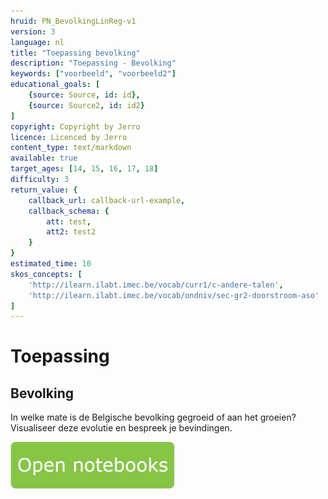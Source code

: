 ```yaml
---
hruid: PN_BevolkingLinReg-v1
version: 3
language: nl
title: "Toepassing bevolking"
description: "Toepassing - Bevolking"
keywords: ["voorbeeld", "voorbeeld2"]
educational_goals: [
    {source: Source, id: id}, 
    {source: Source2, id: id2}
]
copyright: Copyright by Jerro
licence: Licenced by Jerro
content_type: text/markdown
available: true
target_ages: [14, 15, 16, 17, 18]
difficulty: 3
return_value: {
    callback_url: callback-url-example,
    callback_schema: {
        att: test,
        att2: test2
    }
}
estimated_time: 10
skos_concepts: [
    'http://ilearn.ilabt.imec.be/vocab/curr1/c-andere-talen', 
    'http://ilearn.ilabt.imec.be/vocab/ondniv/sec-gr2-doorstroom-aso'
]
---
```


# Toepassing
## Bevolking
In welke mate is de Belgische bevolking gegroeid of aan het groeien? Visualiseer deze evolutie en bespreek je bevindingen.

[![](embed/Knop.png "Knop")](https://kiks.ilabt.imec.be/jupyterhub/?id=0312 "Notebooks Oefenen met Data")

